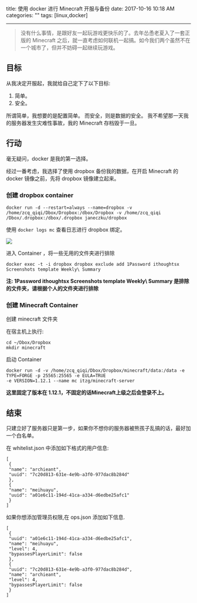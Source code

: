 title: 使用 docker 进行 Minecraft 开服与备份
date: 2017-10-16 10:18 AM
categories: ""
tags: [linux,docker]

---

> 没有什么事情，是跟好友一起玩游戏更快乐的了。去年怂恿老夏入了一套正版的 Minecraft 之后，就一直考虑如何联机一起搞。如今我们两个虽然不在一个城市了，但并不妨碍一起继续玩游戏。

<!--more-->

## 目标

从我决定开服起，我就给自己定下了以下目标:

1. 简单。
2. 安全。

所谓简单，我想要的是配置简单。 而安全，则是数据的安全。 我不希望那一天我的服务器发生灾难性事故，我的 Minecraft 存档毁于一旦。

## 行动

毫无疑问，docker 是我的第一选择。

经过一番考虑，我选择了使用 dropbox 备份我的数据，在开启 Minecraft 的 docker 镜像之前，先将 dropbox 镜像建立起来。

### 创建 dropbox container

```
docker run -d --restart=always --name=dropbox -v /home/zcq_qiqi/Dbox/Dropbox:/dbox/Dropbox -v /home/zcq_qiqi
/Dbox/.dropbox:/dbox/.dropbox janeczku/dropbox

```

使用 `docker logs mc` 查看日志进行 dropbox 绑定。

![](media/UsersdeveloperDesktopScreen-Shot-2017-10-16-at-10.14.54-AM-1.jpg)

进入 Container ，将一些无用的文件夹进行排除

`docker exec -t -i dropbox dropbox exclude add 1Password ithoughtsx Screenshots template Weekly\ Summary`

**注: 1Password ithoughtsx Screenshots template Weekly\ Summary 是排除的文件夹，请根据个人的文件夹进行排除**

### 创建 Minecraft Container

创建 minecraft 文件夹

在宿主机上执行:

```
cd ~/Dbox/Dropbox
mkdir minecraft

```

启动 Container

```
docker run -d -v /home/zcq_qiqi/Dbox/Dropbox/minecraft/data:/data -e TYPE=FORGE -p 25565:25565 -e EULA=TRUE 
-e VERSION=1.12.1 --name mc itzg/minecraft-server

```

**这里固定了版本在 1.12.1，不固定的话Minecraft上级之后会登录不上。**

## 结束

只建立好了服务器只是第一步，如果你不想你的服务器被熊孩子乱搞的话，最好加一个白名单。

在 whitelist.json 中添加如下格式的用户信息:

```
[
 {
 "name": "archieant",
 "uuid": "7c20d813-631e-4e9b-a3f0-977dac8b284d"
 },
 {
 "name": "meihuayu",
 "uuid": "a01e6c11-194d-41ca-a334-d6edbe25afc1"
 }
]

```

如果你想添加管理员权限,在 ops.json 添加如下信息.

```
[
 {
 "uuid": "a01e6c11-194d-41ca-a334-d6edbe25afc1",
 "name": "meihuayu",
 "level": 4,
 "bypassesPlayerLimit": false
 },
 {
 "uuid": "7c20d813-631e-4e9b-a3f0-977dac8b284d",
 "name": "archieant",
 "level": 4,
 "bypassesPlayerLimit": false
 }
]
```



 ​

